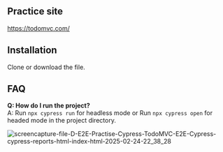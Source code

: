## Practice site
https://todomvc.com/

## Installation
Clone or download the file.

## FAQ
**Q: How do I run the project?**  
A: Run `npx cypress run` for headless mode or Run `npx cypress open` for headed mode in the project directory.


![screencapture-file-D-E2E-Practise-Cypress-TodoMVC-E2E-Cypress-cypress-reports-html-index-html-2025-02-24-22_38_28](https://github.com/user-attachments/assets/af766b40-d4bb-476f-a457-d34c8774c698)
